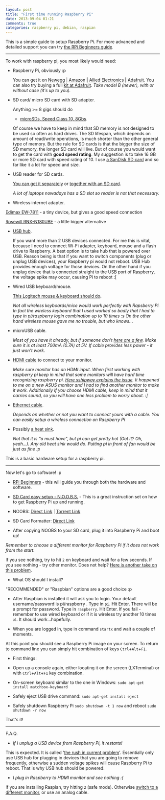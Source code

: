```yaml
---
layout: post
title: "First time running Raspberry Pi"
date: 2013-09-04 01:21
comments: true
categories: raspberry pi, debian, raspian
---
```


This is a simple guide to setup Raspberry Pi.
For more advanced and detailed support you can try [the RPi Beginners guide][3].

* * *

To work with raspberry pi, you most likely would need:

* Raspberry Pi, obviously :p

  You can get it on [Newegg][8] | [Amazon][21] | [Allied Electronics][24] | [Adafruit][22]. 
  You can also try buying a full [kit at Adafruit][23].
  *Take model B (newer), with or without case (it's up to you).*

* SD card/ micro SD card with SD adapter.

  Anything >= 8 gigs should do
  * [microSDs, Speed Class 10, 8Gbs][9].

  Of course we have to keep in mind that SD memory is not designed to be used so often as hard drives. The SD lifespan, which depends on amount of read/write operations, is much shorter than the other general type of memory. But the rule for SD cards is that the bigger the size of SD memory, the longer SD card will live. But of course you would want to get the card with **good speed rating**. My suggestion is to take 16 GB or more SD card with speed rating of 10. I use [a SanDisk SD card][10] and so far like it a lot for speed and size.

* USB reader for SD cards.

  [You can get it separately][11]  or [together with an SD card][12]. 
  
  *A lot of laptops nowadays has a SD slot so reader is not that necessary.*

* Wireless internet adapter.

 [Edimax EW-7811][13] - a tiny device, but gives a good speed connection
 
 [Rosewill RNX-N180UBE][14] - a little bigger alternative

* [USB hub][15].
  
  If you want more than 2 USB devices connected. For me this is vital, because I need to connect Wi-Fi adapter, keyboard, mouse and a flash drive to Raspberry. A best option is to take hub that is powered over USB. Reason being is that if you want to switch components (plug or unplug USB devices), your Raspberry pi would not reboot. USB Hub provides enough voltage for those devices. On the other hand if you unplug device that is connected straight to the USB port of Raspberry, the voltage spike may occur, causing Pi to reboot :[ 

* Wired USB keyboard/mouse.
 
  [This Logitech mouse & keyboard should do][16].

  *Not all wireless keyboards/mice would work perfectly with Rapsberry Pi. In fact the wireless keyboard that I used worked so badly that I had to type in pi/raspberry login combination up to 10 times :s On the other hand wireless mouse gave me no trouble, but who knows...*

* microUSB cable.
 
  *Most of you have it already, but if someone don't [here are a few][17]. 
  Make sure it is at least 700mA (0.7A) at 5V. If cable provides less power - it just won't work.*

* [HDMI cable][18] to connect to your monitor.
 
  *Make sure monitor has an HDMI input. When first working with raspberry pi keep in mind that some monitors will have hard time recognizing raspberry pi. [Here sshipway explains the issue][1]. It happened to me on a new ASUS monitor and I had to find another monitor to make it work.
  Additionally if you choose HDMI cable, keep in mind that it carries sound, so you will have one less problem to worry about. :]*

* [Ethernet cable][19].

  *Depends on whether or not you want to connect yours with a cable. You can easily setup a wireless connection on Raspberry Pi*

* Possibly [a heat sink][20].

  *Not that it is "a must have", but pi can get pretty hot (Got it? Oh, yeah...). Any old heat sink would do. Putting pi in front of fan would be just as fine :p*


This is a basic hardware setup for a raspberry pi.

* * *


Now let's go to software! :p

* [RPi Beginners][3] - this will guide you through both the hardware and software.

* [SD Card easy setup - N.O.O.B.S.][4] -
 This is a great instruction set on how to get Raspberry Pi up and running.

 * NOOBS: [Direct Link][5] | [Torrent Link][6]
 * SD Card Formatter: [Direct Link][7]


* After copying NOOBS to your SD card, plug it into Raspberry Pi and boot up!
 
 *Remember to choose a different monitor for Raspberry Pi if it does not work from the start*. 

  If you see nothing, try to hit `2` on keyboard and wait for a few seconds. If you see nothing - try other monitor. Does not help? [Here is another take on this problem][1].

* What OS should I install?

 "RECOMMENDED" or "Raspbian" options are a good choice :p
 <br />


* After Raspbian is installed it will ask you to login. Your default username/password is pi/raspberry . Type in `pi`. Hit Enter. There will be a prompt for password. Type in `raspberry`. Hit Enter. If you fail - remember to use wired keyboard or if it is wireless try another 10 times :s. It should work...hopefully.

* When you are logged in, type in command `startx` and wait a couple of moments.

 At this point you should see a Raspberry Pi image on your screen. 
 To return to command line you can simply hit combination of keys `Ctrl`+`Alt`+`F1`.


* First things:

 * Open up a console again, either locating it on the screen (LXTerminal) or with `Ctrl`+`Alt`+`F1` key combination.
 * On-screen keyboard similar to the one in Windows:
  `sudo apt-get install matchbox-keyboard`
 * Safely eject USB drive command:
  `sudo apt-get install eject`
 * Safely shutdown Raspberry Pi
  `sudo shutdown -t 1 now` and reboot `sudo shutdown -r now`

That's it!

* * *

F.A.Q.

* *If I unplug a USB device from Raspberry Pi, it restarts!*

 This is expected. It is called '[the rush in current problem][2]'. Essentially only use USB hub for plugging in devices that you are going to remove frequently, otherwise a sudden voltage spikes will cause Raspberry Pi to reboot. That is why USB hub should be powered.

* *I plug in Raspberry to HDMI monitor and see nothing :(*

 If you are installing Raspian, try hitting `2` (safe mode).
 Otherwise [switch to a different monitor][1], or use an analog cable.

  [1]: http://www.raspberrypi.org/phpBB3/viewtopic.php?f=26&t=34061 "HDMI connection issue"
  [2]: http://www.raspberrypi.org/phpBB3/viewtopic.php?f=63&t=23205 "Rush-in current problem"
  [3]: http://elinux.org/RPi_Beginners "RPi Beginners Guide"
  [4]: http://elinux.org/RPi_Easy_SD_Card_Setup#Using_NOOBS "NOOBS: Easy Setup"
  [5]: http://downloads.raspberrypi.org/images/NOOBS/NOOBS_v1_2_1/NOOBS_v1_2_1.zip "NOOBS: Direct Link"
  [6]: http://downloads.raspberrypi.org/images/NOOBS/NOOBS_v1_2_1/NOOBS_v1_2_1.zip.torrent "NOOBS: Torrent"
  [7]: https://www.sdcard.org/downloads/formatter_4/eula_windows/SDFormatterv4exe.zip "SD formatter: Direct Link"
  [8]: http://www.newegg.com/Product/ProductList.aspx?Submit=ENE&DEPA=0&Order=BESTMATCH&Description=raspberry+pi&N=-1&isNodeId=1 "Newegg: Raspberry Pi"
  [9]: http://www.newegg.com/Product/ProductList.aspx?Submit=ENE&N=40000068%20600006226%20600082443&IsNodeId=1&Description=micro%20SD&name=Class%2010&Order=BESTMATCH "Newegg: SD cards"
  [10]: http://www.newegg.com/Product/ProductList.aspx?Submit=ENE&N=100007796%2050001404%20600082443&IsNodeId=1&bop=And&Order=RATING&PageSize=20 "Newegg: SanDisk High Speed SD cards"
  [11]: http://www.newegg.com/Product/ProductList.aspx?Submit=ENE&N=-1&IsNodeId=1&Description=USB%20Card%20Reader%2FWriter%20For%20SD&bop=And&Order=RATING&PageSize=20 "Newegg: USB Reader standalone"
  [12]: http://www.newegg.com/Product/Product.aspx?Item=N82E16820161590 "Newegg: USB Reader with SD card"
  [13]: http://www.newegg.com/Product/Product.aspx?Item=N82E16833315091&Tpk=ew-7811Un "Newegg: Edimax wireless adapter"
  [14]: http://www.newegg.com/Product/Product.aspx?Item=N82E16833166056 "Newegg: Rosewill wireless adapter"
  [15]: http://www.newegg.com/Product/ProductList.aspx?Submit=ENE&N=40000026%20600000004&IsNodeId=1&Tpk=usb%20hub "Newegg: USB hub"
  [16]: http://www.newegg.com/Product/Product.aspx?Item=N82E16823126097 "Newegg: Logitech wired keyboard + mice"
  [17]: http://www.newegg.com/Product/ProductList.aspx?Submit=ENE&N=-1&IsNodeId=1&Description=microusb%20cable&bop=And&Order=RATING&PageSize=20 "Newegg: microUSB cables"
  [18]: http://www.newegg.com/HDMI-Cables/SubCategory/ID-2809?Tid=16863&cm_sp=Cables197-_-VisNav-_-HDMI%20Cables&Tpk=hdmi%20cable&Order=RATING "Newegg: HDMI cables"
  [19]: http://www.newegg.com/Network-Ethernet-Cables/SubCategory/ID-2825?Tid=16774&Tpk=internet%20cable "Newegg: Ethernet cable"
  [20]: http://www.newegg.com/Product/Product.aspx?Item=N82E16835200042 "Newegg: Heat sink"
  [21]: http://www.amazon.com/gp/product/B009SQQF9C/ref=as_li_ss_tl?ie=UTF8&tag=lifehackeramzn--20&linkCode=as2&camp=1789&creative=390957&creativeASIN=B009SQQF9C "Amazon: Raspberry Pi"
  [22]: http://www.adafruit.com/products/998 "Adafruit: Raspberry Pi"
  [23]: http://www.adafruit.com/products/1014 "Adafruit: Raspberry Pi kit"
  [24]: http://www.alliedelec.com/lp/120626raso "Allied Electronics: Raspberry Pi"
